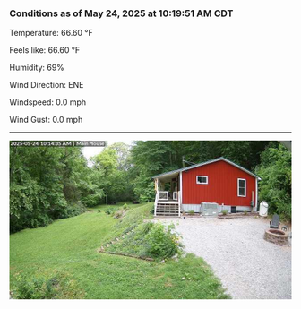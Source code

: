 ### Conditions as of May 24, 2025 at 10:19:51 AM CDT 

Temperature: 66.60 &deg;F

Feels like: 66.60 &deg;F

Humidity: 69%

Wind Direction: ENE

Windspeed: 0.0 mph

Wind Gust: 0.0 mph

---

<img src="./images/latest.jpeg"/>

